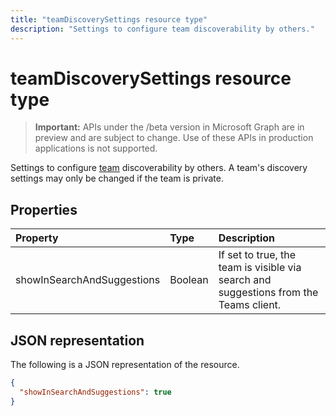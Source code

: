 ```yaml
---
title: "teamDiscoverySettings resource type"
description: "Settings to configure team discoverability by others."
---
```


# teamDiscoverySettings resource type

> **Important:** APIs under the /beta version in Microsoft Graph are in preview and are subject to change. Use of these APIs in production applications is not supported.

Settings to configure [team](team.md) discoverability by others. A team's discovery settings may only be changed if the team is private.

## Properties
| Property	   | Type	|Description|
|:---------------|:--------|:----------|
|showInSearchAndSuggestions|Boolean|If set to true, the team is visible via search and suggestions from the Teams client.|

## JSON representation

The following is a JSON representation of the resource.

<!-- {
  "blockType": "resource",
  "@odata.type": "microsoft.graph.teamDiscoverySettings"
}-->

```json
{
  "showInSearchAndSuggestions": true
}
```

<!-- uuid: 8fcb5dbc-d5aa-4681-8e31-b001d5168d79
2015-10-25 14:57:30 UTC -->
<!-- {
  "type": "#page.annotation",
  "description": "team's discoverySettings resource",
  "keywords": "",
  "section": "documentation",
  "tocPath": ""
}-->
